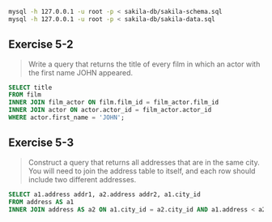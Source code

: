 ```sh
mysql -h 127.0.0.1 -u root -p < sakila-db/sakila-schema.sql
mysql -h 127.0.0.1 -u root -p < sakila-db/sakila-data.sql
```

## Exercise 5-2
> Write a query that returns the title of every film in which an actor with the
> first name JOHN appeared.

```sql
SELECT title
FROM film
INNER JOIN film_actor ON film.film_id = film_actor.film_id
INNER JOIN actor ON actor.actor_id = film_actor.actor_id
WHERE actor.first_name = 'JOHN';
```

## Exercise 5-3
> Construct a query that returns all addresses that are in the same city. You
> will need to join the address table to itself, and each row should include
> two different addresses.

```sql
SELECT a1.address addr1, a2.address addr2, a1.city_id
FROM address AS a1
INNER JOIN address AS a2 ON a1.city_id = a2.city_id AND a1.address < a2.address;
```
